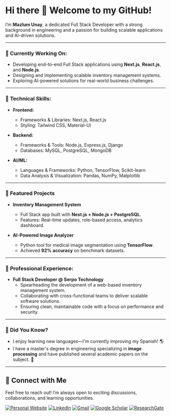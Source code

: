 # Hi there 👋 Welcome to my GitHub!  

I’m **Mazlum Unay**, a dedicated Full Stack Developer with a strong background in engineering and a passion for building scalable applications and AI-driven solutions.

---

### 🔭 **Currently Working On:**  
- Developing end-to-end Full Stack applications using **Next.js**, **React.js**, and **Node.js**.  
- Designing and implementing scalable inventory management systems.  
- Exploring AI-powered solutions for real-world business challenges.  

---

### 🌱 **Technical Skills:**  
- **Frontend:**  
  - Frameworks & Libraries: Next.js, React.js  
  - Styling: Tailwind CSS, Material-UI  

- **Backend:**  
  - Frameworks & Tools: Node.js, Express.js, Django  
  - Databases: MySQL, PostgreSQL, MongoDB  

- **AI/ML:**  
  - Languages & Frameworks: Python, TensorFlow, Scikit-learn  
  - Data Analysis & Visualization: Pandas, NumPy, Matplotlib

---

### 🚀 **Featured Projects**

- **Inventory Management System**  
  - Full Stack app built with **Next.js + Node.js + PostgreSQL**.  
  - Features: Real-time updates, role-based access, analytics dashboard.   

- **AI-Powered Image Analyzer**  
  - Python tool for medical image segmentation using **TensorFlow**.  
  - Achieved **92% accuracy** on benchmark datasets.  

---

### 💼 **Professional Experience:**  
- **Full Stack Developer @ Serpo Technology**  
  - Spearheading the development of a web-based inventory management system.  
  - Collaborating with cross-functional teams to deliver scalable software solutions.  
  - Ensuring clean, maintainable code with a focus on performance and security.


---

### 🎯 **Did You Know?**  
- I enjoy learning new languages—I'm currently improving my Spanish! 🌎  
- I have a master's degree in engineering specializing in **image processing** and have published several academic papers on the subject. 🚀

---

## 🔗 Connect with Me

Feel free to reach out! I’m always open to exciting discussions, collaborations, and learning opportunities.  

[![Personal Website](https://img.shields.io/badge/Website-000000?style=for-the-badge&logo=About.me&logoColor=white)](https://mazlumunay.com/)
[![LinkedIn](https://img.shields.io/badge/LinkedIn-0077B5?style=for-the-badge&logo=linkedin&logoColor=white)](https://www.linkedin.com/in/mazlumunay/)
[![Gmail](https://img.shields.io/badge/Gmail-D14836?style=for-the-badge&logo=gmail&logoColor=white)](mailto:unaymazlum@gmail.com)
[![Google Scholar](https://img.shields.io/badge/Google%20Scholar-4285F4?style=for-the-badge&logo=google-scholar&logoColor=white)](https://scholar.google.com/citations?user=pn4cZR0AAAAJ&hl=en)
[![ResearchGate](https://img.shields.io/badge/ResearchGate-00CCBB?style=for-the-badge&logo=researchgate&logoColor=white)](https://www.researchgate.net/profile/Mazlum-Unay) 


